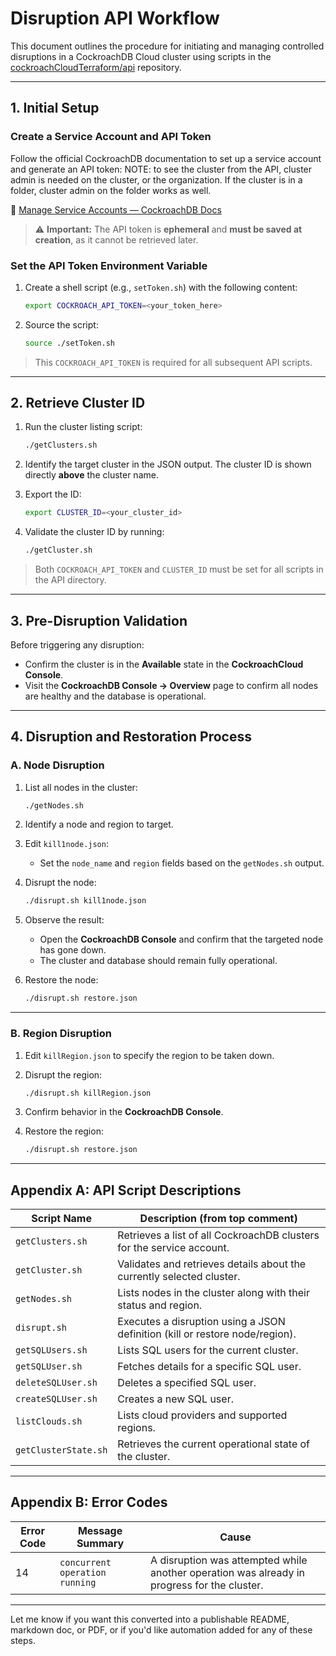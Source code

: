 # **Disruption API Workflow**

This document outlines the procedure for initiating and managing controlled disruptions in a CockroachDB Cloud cluster using scripts in the [cockroachCloudTerraform/api](https://github.com/jphaugla/cockroachCloudTerraform/tree/main/api) repository.

---

## **1. Initial Setup**

### **Create a Service Account and API Token**

Follow the official CockroachDB documentation to set up a service account and generate an API token:
NOTE:  to see the cluster from the API, cluster admin is needed on the cluster, or the organization.  If the cluster is in a folder, cluster admin on the folder works as well.

🔗 [Manage Service Accounts — CockroachDB Docs](https://www.cockroachlabs.com/docs/cockroachcloud/managing-access#manage-service-accounts)

> ⚠️ **Important:** The API token is **ephemeral** and **must be saved at creation**, as it cannot be retrieved later.

### **Set the API Token Environment Variable**

1. Create a shell script (e.g., `setToken.sh`) with the following content:

   ```bash
   export COCKROACH_API_TOKEN=<your_token_here>
   ```
2. Source the script:

   ```bash
   source ./setToken.sh
   ```

> This `COCKROACH_API_TOKEN` is required for all subsequent API scripts.

---

## **2. Retrieve Cluster ID**

1. Run the cluster listing script:

   ```bash
   ./getClusters.sh
   ```
2. Identify the target cluster in the JSON output. The cluster ID is shown directly **above** the cluster name.
3. Export the ID:

   ```bash
   export CLUSTER_ID=<your_cluster_id>
   ```
4. Validate the cluster ID by running:

   ```bash
   ./getCluster.sh
   ```

> Both `COCKROACH_API_TOKEN` and `CLUSTER_ID` must be set for all scripts in the API directory.

---

## **3. Pre-Disruption Validation**

Before triggering any disruption:

* Confirm the cluster is in the **Available** state in the **CockroachCloud Console**.
* Visit the **CockroachDB Console → Overview** page to confirm all nodes are healthy and the database is operational.

---

## **4. Disruption and Restoration Process**

### **A. Node Disruption**

1. List all nodes in the cluster:

   ```bash
   ./getNodes.sh
   ```

2. Identify a node and region to target.

3. Edit `kill1node.json`:

   * Set the `node_name` and `region` fields based on the `getNodes.sh` output.

4. Disrupt the node:

   ```bash
   ./disrupt.sh kill1node.json
   ```

5. Observe the result:

   * Open the **CockroachDB Console** and confirm that the targeted node has gone down.
   * The cluster and database should remain fully operational.

6. Restore the node:

   ```bash
   ./disrupt.sh restore.json
   ```

---

### **B. Region Disruption**

1. Edit `killRegion.json` to specify the region to be taken down.
2. Disrupt the region:

   ```bash
   ./disrupt.sh killRegion.json
   ```
3. Confirm behavior in the **CockroachDB Console**.
4. Restore the region:

   ```bash
   ./disrupt.sh restore.json
   ```

---

## **Appendix A: API Script Descriptions**

| Script Name          | Description (from top comment)                                               |
| -------------------- | ---------------------------------------------------------------------------- |
| `getClusters.sh`     | Retrieves a list of all CockroachDB clusters for the service account.        |
| `getCluster.sh`      | Validates and retrieves details about the currently selected cluster.        |
| `getNodes.sh`        | Lists nodes in the cluster along with their status and region.               |
| `disrupt.sh`         | Executes a disruption using a JSON definition (kill or restore node/region). |
| `getSQLUsers.sh`     | Lists SQL users for the current cluster.                                     |
| `getSQLUser.sh`      | Fetches details for a specific SQL user.                                     |
| `deleteSQLUser.sh`   | Deletes a specified SQL user.                                                |
| `createSQLUser.sh`   | Creates a new SQL user.                                                      |
| `listClouds.sh`      | Lists cloud providers and supported regions.                                 |
| `getClusterState.sh` | Retrieves the current operational state of the cluster.                      |

---

## **Appendix B: Error Codes**

| Error Code | Message Summary                | Cause                                                                                       |
| ---------- | ------------------------------ | ------------------------------------------------------------------------------------------- |
| 14         | `concurrent operation running` | A disruption was attempted while another operation was already in progress for the cluster. |

---

Let me know if you want this converted into a publishable README, markdown doc, or PDF, or if you'd like automation added for any of these steps.

